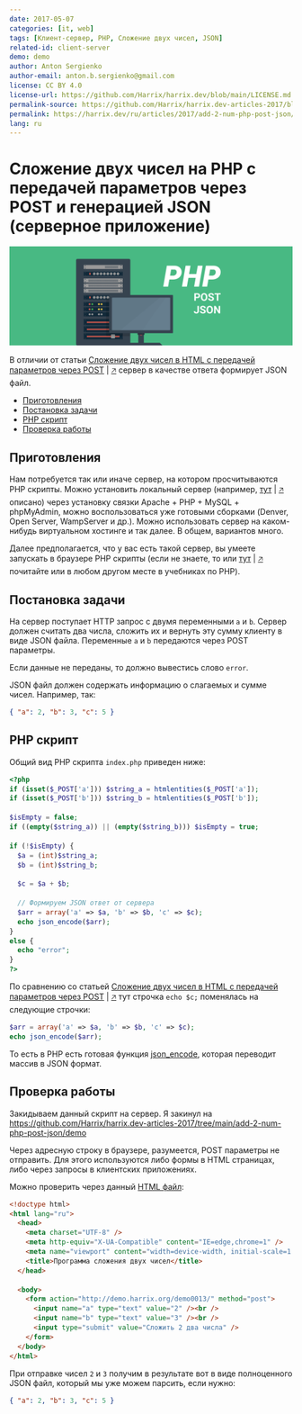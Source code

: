 ```yaml
---
date: 2017-05-07
categories: [it, web]
tags: [Клиент-сервер, PHP, Сложение двух чисел, JSON]
related-id: client-server
demo: demo
author: Anton Sergienko
author-email: anton.b.sergienko@gmail.com
license: CC BY 4.0
license-url: https://github.com/Harrix/harrix.dev/blob/main/LICENSE.md
permalink-source: https://github.com/Harrix/harrix.dev-articles-2017/blob/main/add-2-num-php-post-json/add-2-num-php-post-json.md
permalink: https://harrix.dev/ru/articles/2017/add-2-num-php-post-json/
lang: ru
---
```


# Сложение двух чисел на PHP с передачей параметров через POST и генерацией JSON (серверное приложение)

![Featured image](featured-image.svg)

В отличии от статьи [Сложение двух чисел в HTML с передачей параметров через POST](https://github.com/Harrix/harrix.dev-articles-2017/blob/main/add-2-num-php-post/add-2-num-php-post.md) | [🡥](https://harrix.dev/ru/articles/2017/add-2-num-php-post/) сервер в качестве ответа формирует JSON файл.

- [Приготовления](#приготовления)
- [Постановка задачи](#постановка-задачи)
- [PHP скрипт](#php-скрипт)
- [Проверка работы](#проверка-работы)

## Приготовления

Нам потребуется так или иначе сервер, на котором просчитываются PHP скрипты. Можно установить локальный сервер (например, [тут](https://github.com/Harrix/harrix.dev-articles-2018/blob/main/apache-php-mysql/apache-php-mysql.md) | [🡥](https://harrix.dev/ru/articles/2018/apache-php-mysql/) описано) через установку связки Apache + PHP + MySQL + phpMyAdmin, можно воспользоваться уже готовыми сборками (Denver, Open Server, WampServer и др.). Можно использовать сервер на каком-нибудь виртуальном хостинге и так далее. В общем, вариантов много.

Далее предполагается, что у вас есть такой сервер, вы умеете запускать в браузере PHP скрипты (если не знаете, то или [тут](https://github.com/Harrix/harrix.dev-articles-2018/blob/main/apache-php-mysql/apache-php-mysql.md) | [🡥](https://harrix.dev/ru/articles/2018/apache-php-mysql/) почитайте или в любом другом месте в учебниках по PHP).

## Постановка задачи

На сервер поступает HTTP запрос с двумя переменными `a` и `b`. Сервер должен считать два числа, сложить их и вернуть эту сумму клиенту в виде JSON файла. Переменные `a` и `b` передаются через POST параметры.

Если данные не переданы, то должно вывестись слово `error`.

JSON файл должен содержать информацию о слагаемых и сумме чисел. Например, так:

```json
{ "a": 2, "b": 3, "c": 5 }
```

## PHP скрипт

Общий вид PHP скрипта `index.php` приведен ниже:

```php
<?php
if (isset($_POST['a'])) $string_a = htmlentities($_POST['a']);
if (isset($_POST['b'])) $string_b = htmlentities($_POST['b']);

$isEmpty = false;
if ((empty($string_a)) || (empty($string_b))) $isEmpty = true;

if (!$isEmpty) {
  $a = (int)$string_a;
  $b = (int)$string_b;

  $c = $a + $b;

  // Формируем JSON ответ от сервера
  $arr = array('a' => $a, 'b' => $b, 'c' => $c);
  echo json_encode($arr);
}
else {
  echo "error";
}
?>
```

По сравнению со статьей [Сложение двух чисел в HTML с передачей параметров через POST](https://github.com/Harrix/harrix.dev-articles-2017/blob/main/add-2-num-php-post/add-2-num-php-post.md) | [🡥](https://harrix.dev/ru/articles/2017/add-2-num-php-post/) тут строчка `echo $c;` поменялась на следующие строчки:

```php
$arr = array('a' => $a, 'b' => $b, 'c' => $c);
echo json_encode($arr);
```

То есть в PHP есть готовая функция [json_encode](https://www.php.net/manual/ru/function.json-encode.php), которая переводит массив в JSON формат.

## Проверка работы

Закидываем данный скрипт на сервер. Я закинул на <https://github.com/Harrix/harrix.dev-articles-2017/tree/main/add-2-num-php-post-json/demo>

Через адресную строку в браузере, разумеется, POST параметры не отправить. Для этого используются либо формы в HTML страницах, либо через запросы в клиентских приложениях.

Можно проверить через данный [HTML файл](demo/check.html):

```html
<!doctype html>
<html lang="ru">
  <head>
    <meta charset="UTF-8" />
    <meta http-equiv="X-UA-Compatible" content="IE=edge,chrome=1" />
    <meta name="viewport" content="width=device-width, initial-scale=1.0" />
    <title>Программа сложения двух чисел</title>
  </head>

  <body>
    <form action="http://demo.harrix.org/demo0013/" method="post">
      <input name="a" type="text" value="2" /><br />
      <input name="b" type="text" value="3" /><br />
      <input type="submit" value="Сложить 2 два числа" />
    </form>
  </body>
</html>
```

При отправке чисел `2` и `3` получим в результате вот в виде полноценного JSON файл, который мы уже можем парсить, если нужно:

```json
{ "a": 2, "b": 3, "c": 5 }
```
